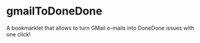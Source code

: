 gmailToDoneDone
===============

A bookmarklet that allows to turn GMail e-mails into DoneDone issues with one click!
